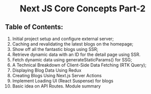 <h1 align='center'>Next JS Core Concepts Part-2</h1>

## Table of Contents:

1. Initial project setup and configure external server;
2. Caching and revalidating the latest blogs on the homepage;
3. Show off all the fantastic blogs using SSR;
4. Retrieve dynamic data with an ID for the detail page using SSR.
5. Fetch dynamic data using generateStaticParams() for SSG;
6. A Technical Breakdown of Client-Side Data Fetching (RTK Query);
7. Displaying Blog Data Using Redux
8. Creating Blogs Using Next.js Server Actions
9. Implement Loading UI (React Suspense) for blogs
10. Basic idea on API Routes. Module summary
